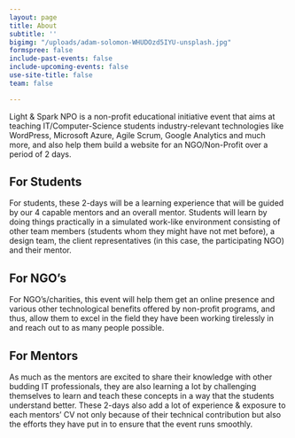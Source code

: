 ```yaml
---
layout: page
title: About
subtitle: ''
bigimg: "/uploads/adam-solomon-WHUDOzd5IYU-unsplash.jpg"
formspree: false
include-past-events: false
include-upcoming-events: false
use-site-title: false
team: false

---
```

Light & Spark NPO is a non-profit educational initiative event that aims at teaching IT/Computer-Science students industry-relevant technologies like WordPress, Microsoft Azure, Agile Scrum, Google Analytics and much more, and also help them build a website for an NGO/Non-Profit over a period of 2 days.

## For Students

For students, these 2-days will be a learning experience that will be guided by our 4 capable mentors and an overall mentor. Students will learn by doing things practically in a simulated work-like environment consisting of other team members (students whom they might have not met before), a design team, the client representatives (in this case, the participating NGO) and their mentor.

## For NGO’s

For NGO’s/charities, this event will help them get an online presence and various other technological benefits offered by non-profit programs, and thus, allow them to excel in the field they have been working tirelessly in and reach out to as many people possible.

## For Mentors

As much as the mentors are excited to share their knowledge with other budding IT professionals, they are also learning a lot by challenging themselves to learn and teach these concepts in a way that the students understand better. These 2-days also add a lot of experience & exposure to each mentors’ CV not only because of their technical contribution but also the efforts they have put in to ensure that the event runs smoothly.